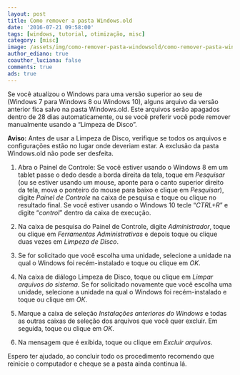 ```yaml
---
layout: post
title: Como remover a pasta Windows.old
date: '2016-07-21 09:58:00'
tags: [windows, tutorial, otimização, misc]
category: [misc]
image: /assets/img/como-remover-pasta-windowsold/como-remover-pasta-windowsold.jpg
author_ediano: true
coauthor_luciana: false
comments: true
ads: true
---
```


Se você atualizou o Windows para uma versão superior ao seu de (Windows 7 para Windows 8 ou Windows 10), alguns arquivo da versão anterior fica salvo na pasta Windows.old. Este arquivos serão apagados dentro de 28 dias automaticamente, ou se você preferir você pode remover manualmente usando a “Limpeza de Disco”.

**Aviso:** Antes de usar a Limpeza de Disco, verifique se todos os arquivos e configurações estão no lugar onde deveriam estar. A exclusão da pasta Windows.old não pode ser desfeita.

1. Abra o Painel de Controle: Se você estiver usando o Windows 8 em um tablet passe o dedo desde a borda direita da tela, toque em *Pesquisar* (ou se estiver usando um mouse, aponte para o canto superior direito da tela, mova o ponteiro do mouse para baixo e clique em *Pesquisar*), digite *Painel de Controle* na caixa de pesquisa e toque ou clique no resultado final. Se você estiver usando o Windows 10 tecle “*CTRL+R*” e digite “*control*” dentro da caixa de execução.

2. Na caixa de pesquisa do Painel de Controle, digite *Administrador*, toque ou clique em *Ferramentas Administrativas* e depois toque ou clique duas vezes em *Limpeza de Disco*.

3. Se for solicitado que você escolha uma unidade, selecione a unidade na qual o Windows foi recém-instalado e toque ou clique em *OK*.

4. Na caixa de diálogo Limpeza de Disco, toque ou clique em *Limpar arquivos do sistema*. Se for solicitado novamente que você escolha uma unidade, selecione a unidade na qual o Windows foi recém-instalado e toque ou clique em *OK*.

5. Marque a caixa de seleção *Instalações anteriores do Windows* e todas as outras caixas de seleção dos arquivos que você quer excluir. Em seguida, toque ou clique em *OK*.

6. Na mensagem que é exibida, toque ou clique em *Excluir arquivos*.

Espero ter ajudado, ao concluir todo os procedimento recomendo que reinicie o computador e cheque se a pasta ainda continua lá.
